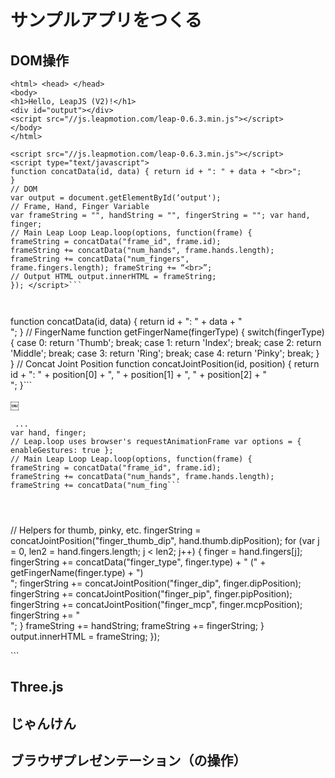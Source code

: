 # サンプルアプリをつくる
## DOM操作
```
<html> <head> </head>
<body>
<h1>Hello, LeapJS (V2)!</h1>
<div id="output"></div>
<script src="//js.leapmotion.com/leap-0.6.3.min.js"></script>
</body>
</html>
```

```
<script src="//js.leapmotion.com/leap-0.6.3.min.js"></script>
<script type="text/javascript">
function concatData(id, data) { return id + ": " + data + "<br>";
}
// DOM
var output = document.getElementById(‘output');
// Frame, Hand, Finger Variable
var frameString = "", handString = "", fingerString = ""; var hand, finger;
// Main Leap Loop Leap.loop(options, function(frame) {
frameString = concatData("frame_id", frame.id);
frameString += concatData("num_hands", frame.hands.length); frameString += concatData("num_fingers",
frame.fingers.length); frameString += “<br>”;
// Output HTML output.innerHTML = frameString;
}); </script>```

￼
```
function concatData(id, data) { return id + ": " + data + "<br>";
}
// FingerName
function getFingerName(fingerType) {
switch(fingerType) { case 0:
return 'Thumb'; break;
case 1:
return 'Index'; break;
case 2:
return 'Middle'; break;
case 3:
return 'Ring'; break;
case 4:
return 'Pinky'; break;
} }
// Concat Joint Position
function concatJointPosition(id, position) {
return id + ": " + position[0] + ", " + position[1] + ", " + position[2] + "<br>";
}```


￼
```
 ...
var hand, finger;
// Leap.loop uses browser's requestAnimationFrame var options = { enableGestures: true };
// Main Leap Loop Leap.loop(options, function(frame) {
frameString = concatData("frame_id", frame.id);
frameString += concatData("num_hands", frame.hands.length); frameString += concatData("num_fing```


￼
```
// Helpers for thumb, pinky, etc.
fingerString = concatJointPosition("finger_thumb_dip", hand.thumb.dipPosition);
for (var j = 0, len2 = hand.fingers.length; j < len2; j++) {
finger = hand.fingers[j];
fingerString += concatData("finger_type", finger.type) + " (" +
getFingerName(finger.type) + ") <br>";
fingerString += concatJointPosition("finger_dip",
finger.dipPosition);
fingerString += concatJointPosition("finger_pip",
finger.pipPosition);
fingerString += concatJointPosition("finger_mcp",
finger.mcpPosition); fingerString += "<br>";
}
frameString += handString;
frameString += fingerString; }
output.innerHTML = frameString; });
</script> </body>
</html>```

## Three.js
## じゃんけん
## ブラウザプレゼンテーション（の操作）
